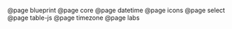 <!--
This file enumerates the exact order of root pages in the left sidebar.
-->

@page blueprint
@page core
@page datetime
@page icons
@page select
@page table-js
@page timezone
@page labs
